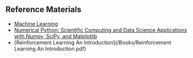 ## Reference Materials

* [Machine Learning](/Books/Machine%20Learning.pdf)
* [Numerical Python: Scientific Computing and Data Science Applications with Numpy, SciPy, and Matplotlib](/Books/Numerical%20Python%20Scientific%20Computing%20and%20Data%20Science%20Applications%20with%20Numpy%20SciPy%20and%20Matplotlib.pdf)
* [Reinforcement Learning An Introduction](/Books/Reinforcement Learning An Introduction.pdf)
